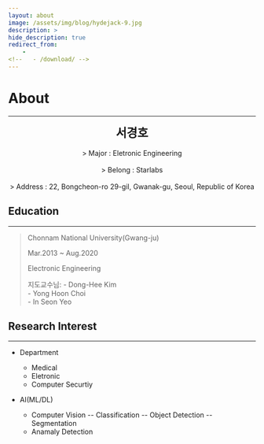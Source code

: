 ```yaml
---
layout: about
image: /assets/img/blog/hydejack-9.jpg
description: >
hide_description: true
redirect_from:
    -
<!--   - /download/ -->
---
```


# About

<!--author-->
* * *
<center>
<span style="font-size:170%; font-weight:bold">서경호</span>
</center>
<br>
<center> > Major : Eletronic Engineering</center>
<br>
<center> > Belong : Starlabs</center>
<br>
<center> > Address : 22, Bongcheon-ro 29-gil, Gwanak-gu, Seoul, Republic of Korea</center>

## Education
---
> Chonnam National University(Gwang-ju)
> 
> Mar.2013 ~ Aug.2020 
>
> Electronic Engineering
> 
> 지도교수님: 
    - Dong-Hee Kim<br>
    - Yong Hoon Choi<br>
    - In Seon Yeo<br>

## Research Interest
---
* Department
    + Medical
    + Eletronic
    + Computer Securtiy

* AI(ML/DL)
    + Computer Vision
        -- Classification
        -- Object Detection
        -- Segmentation
    + Anamaly Detection

